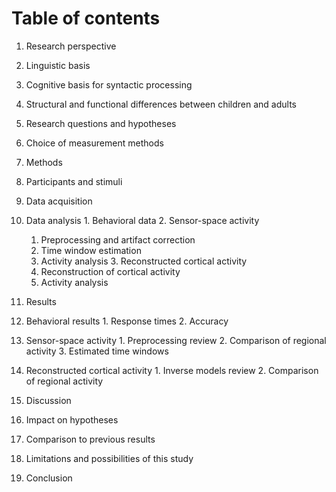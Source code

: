 Table of contents
=================

1. Research perspective
  1. Linguistic basis
  2. Cognitive basis for syntactic processing
  3. Structural and functional differences between children and adults
  4. Research questions and hypotheses
  5. Choice of measurement methods

2. Methods
  1. Participants and stimuli
  2. Data acquisition
  3. Data analysis
    1. Behavioral data
    2. Sensor-space activity
      1. Preprocessing and artifact correction
      2. Time window estimation
      3. Activity analysis
    3. Reconstructed cortical activity
      1. Reconstruction of cortical activity
      2. Activity analysis

3. Results
  1. Behavioral results
    1. Response times
    2. Accuracy
  2. Sensor-space activity
    1. Preprocessing review
    2. Comparison of regional activity
    3. Estimated time windows
  3. Reconstructed cortical activity
    1. Inverse models review
    2. Comparison of regional activity

4. Discussion
  1. Impact on hypotheses
  2. Comparison to previous results
  3. Limitations and possibilities of this study

5. Conclusion